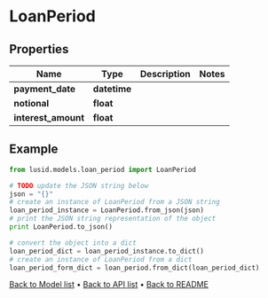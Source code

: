 # LoanPeriod


## Properties
Name | Type | Description | Notes
------------ | ------------- | ------------- | -------------
**payment_date** | **datetime** |  | 
**notional** | **float** |  | 
**interest_amount** | **float** |  | 

## Example

```python
from lusid.models.loan_period import LoanPeriod

# TODO update the JSON string below
json = "{}"
# create an instance of LoanPeriod from a JSON string
loan_period_instance = LoanPeriod.from_json(json)
# print the JSON string representation of the object
print LoanPeriod.to_json()

# convert the object into a dict
loan_period_dict = loan_period_instance.to_dict()
# create an instance of LoanPeriod from a dict
loan_period_form_dict = loan_period.from_dict(loan_period_dict)
```
[Back to Model list](../README.md#documentation-for-models) &#8226; [Back to API list](../README.md#documentation-for-api-endpoints) &#8226; [Back to README](../README.md)


